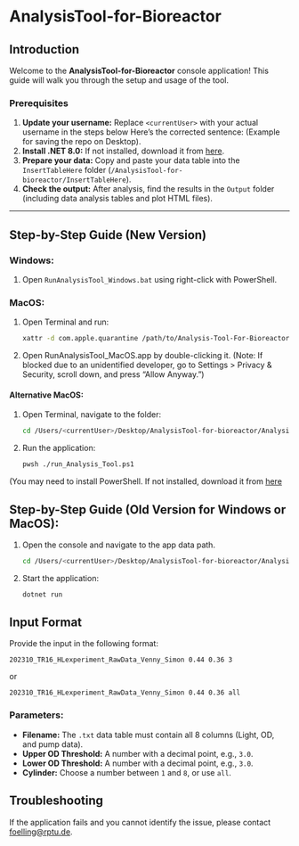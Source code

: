 # AnalysisTool-for-Bioreactor

## Introduction

Welcome to the **AnalysisTool-for-Bioreactor** console application! This guide will walk you through the setup and usage of the tool.

### Prerequisites

1. **Update your username:** Replace `<currentUser>` with your actual username in the steps below Here’s the corrected sentence: (Example for saving the repo on Desktop).
2. **Install .NET 8.0:** If not installed, download it from [here](https://dotnet.microsoft.com/en-us/download/dotnet/8.0).
3. **Prepare your data:** Copy and paste your data table into the `InsertTableHere` folder (`/AnalysisTool-for-bioreactor/InsertTableHere`).
4. **Check the output:** After analysis, find the results in the `Output` folder (including data analysis tables and plot HTML files).

---

## Step-by-Step Guide (New Version)

### Windows:
1. Open `RunAnalysisTool_Windows.bat` using right-click with PowerShell.

### MacOS:
1. Open Terminal and run:
   	```bash
   	xattr -d com.apple.quarantine /path/to/Analysis-Tool-For-Bioreactor/RunAnalysisTool_MacOS.app
2. Open RunAnalysisTool_MacOS.app by double-clicking it.
(Note: If blocked due to an unidentified developer, go to Settings > Privacy & Security, scroll down, and press “Allow Anyway.”)

#### Alternative MacOS: 
1. Open Terminal, navigate to the folder:
   	```bash
	cd /Users/<currentUser>/Desktop/AnalysisTool-for-bioreactor/Analysis_Tool_dependencies
3. Run the application:
   	```bash
	pwsh ./run_Analysis_Tool.ps1
 (You may need to install PowerShell. If not installed, download it from [here](https://github.com/PowerShell/PowerShell)

## Step-by-Step Guide (Old Version for Windows or MacOS):
1. Open the console and navigate to the app data path.
   	```bash
   	cd /Users/<currentUser>/Desktop/AnalysisTool-for-bioreactor/Analysis_Tool_dependencies/Analysis/src/App
3. Start the application:
	```bash
 	dotnet run

## Input Format
Provide the input in the following format:
	
	202310_TR16_HLexperiment_RawData_Venny_Simon 0.44 0.36 3
 or
 	
 	202310_TR16_HLexperiment_RawData_Venny_Simon 0.44 0.36 all


### Parameters:
- **Filename:** The `.txt` data table must contain all 8 columns (Light, OD, and pump data).
- **Upper OD Threshold:** A number with a decimal point, e.g., `3.0`.
- **Lower OD Threshold:** A number with a decimal point, e.g., `3.0`.
- **Cylinder:** Choose a number between `1` and `8`, or use `all`.


## Troubleshooting

If the application fails and you cannot identify the issue, please contact foelling@rptu.de.












